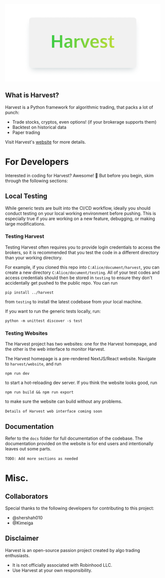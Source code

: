 ![Header](docs/Header.png)

## What is Harvest?
Harvest is a Python framework for algorithmic trading, that packs a lot of punch:
- Trade stocks, cryptos, even options! (if your brokerage supports them)
- Backtest on historical data
- Paper trading

Visit Harvest's [website](tfukaza.github.io/harvest/) for more details.

# For Developers
Interested in coding for Harvest? Awesome! 🤟 But before you begin, skim through the following sections:

## Local Testing
While generic tests are built into the CI/CD workflow, ideally you should conduct testing on your local working environment before pushing. This is especially true if you are working on a new feature, debugging, or making large modifications. 

### Testing Harvest 
Testing Harvest often requires you to provide login credentials to access the brokers, so it is recommended that you test the code in a different directory than your working directory. 

For example, if you cloned this repo into `C:Alice/document/harvest`, you can create a new directory `C:Alice/document/testing`. All of your test codes and access credentials should then be stored in `testing` to ensure they don't accidentally get pushed to the public repo. You can run 
```
pip install ../harvest
``` 
from `testing` to install the latest codebase from your local machine.  

If you want to run the generic tests locally, run:
```
python -m unittest discover -s test
```

### Testing Websites
The Harvest project has two websites: one for the Harvest homepage, and the other is the web interface to monitor Harvest.

The Harvest homepage is a pre-rendered NextJS/React website. Navigate to `harvest/website`, and run 
```
npm run dev
``` 
to start a hot-reloading dev server. If you think the website looks good, run 
```
npm run build && npm run export
``` 
to make sure the website can build without any problems. 

`Details of Harvest web interface coming soon`

## Documentation
Refer to the `docs` folder for full documentation of the codebase. The documentation provided on the website is for end users and intentionally leaves out some parts. 

`TODO: Add more sections as needed`

# Misc.
## Collaborators
 Special thanks to the following developers for contributing to this project:
 - @shershah010
 - @Kimeiga


## Disclaimer
Harvest is an open-source passion project created by algo trading enthusiasts. 
- It is not officially associated with Robinhood LLC.  
- Use Harvest at your own responsibility. 